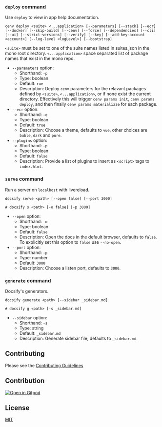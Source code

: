 ### `deploy` command

Use `deploy` to view in app help documentation.

```shell
cenv deploy <suite> <...application> [--parameters] [--stack] [--ecr] [--docker] [--skip-build] [--cenv] [--force] [--dependencies] [--cli] [--ui] [--strict-versions] [--verify] [--key] [--add-key-account <account>] [--log-level <logLevel>] [--bootstrap]
```


`<suite>` must be set to one of the suite names listed in suites.json in the mono root directory.
`<...application>` space separated list of package names that exist in the mono repo.
- `--parameters` option:
  - Shorthand: `-p`
  - Type: boolean
  - Default: `rue`
  - Description: Deploy `cenv` parameters for the relavant packages defined by `<suite>`, `<...application>`, or if none exist the current directory. Effectively this will trigger `cenv params init`, `cenv params deploy`, and then finally `cenv params materializze` for each package.
- `--ecr` option:
  - Shorthand: `-e`
  - Type: boolean
  - Default: `true`
  - Description: Choose a theme, defaults to `vue`, other choices are `buble`, `dark` and `pure`.
- `--plugins` option:
  - Shorthand: `-p`
  - Type: boolean
  - Default: `false`
  - Description: Provide a list of plugins to insert as `<script>` tags to `index.html`.

### `serve` command

Run a server on `localhost` with livereload.

```shell
docsify serve <path> [--open false] [--port 3000]

# docsify s <path> [-o false] [-p 3000]
```

- `--open` option:
  - Shorthand: `-o`
  - Type: boolean
  - Default: `false`
  - Description: Open the docs in the default browser, defaults to `false`. To explicitly set this option to `false` use `--no-open`.
- `--port` option:
  - Shorthand: `-p`
  - Type: number
  - Default: `3000`
  - Description: Choose a listen port, defaults to `3000`.

### `generate` command

Docsify's generators.

```shell
docsify generate <path> [--sidebar _sidebar.md]

# docsify g <path> [-s _sidebar.md]
```

- `--sidebar` option:
  - Shorthand: `-s`
  - Type: string
  - Default: `_sidebar.md`
  - Description: Generate sidebar file, defaults to `_sidebar.md`.

## Contributing
Please see the [Contributing Guidelines](./CONTRIBUTING.md)

## Contribution

[![Open in Gitpod](https://gitpod.io/button/open-in-gitpod.svg)](https://gitpod.io/#https://github.com/docsifyjs/docsify-cli)

## License

[MIT](LICENSE)
